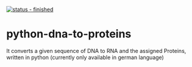 [![status - finished](https://img.shields.io/badge/status-finished-brightgreen)](https://github.com/johangroe/)
# python-dna-to-proteins
It converts a given sequence of DNA to RNA and the assigned Proteins, written in python (currently only available in german language)
